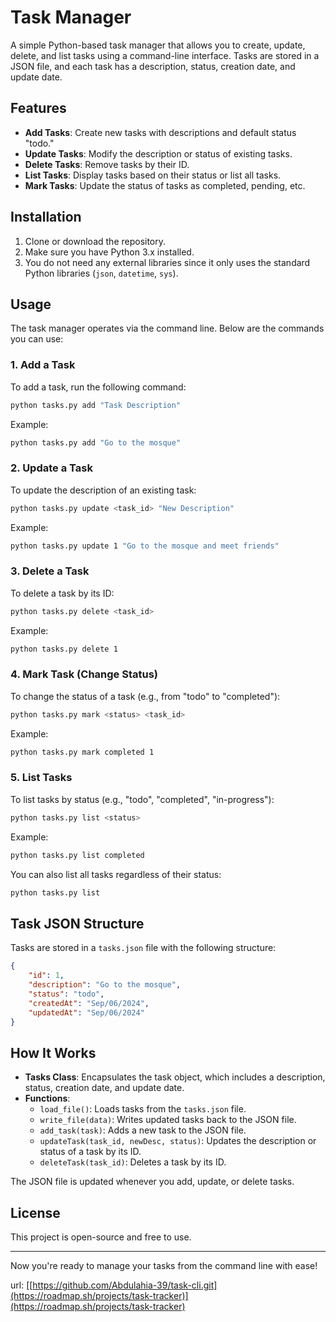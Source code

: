 # Task Manager

A simple Python-based task manager that allows you to create, update, delete, and list tasks using a command-line interface. Tasks are stored in a JSON file, and each task has a description, status, creation date, and update date.

## Features
- **Add Tasks**: Create new tasks with descriptions and default status "todo."
- **Update Tasks**: Modify the description or status of existing tasks.
- **Delete Tasks**: Remove tasks by their ID.
- **List Tasks**: Display tasks based on their status or list all tasks.
- **Mark Tasks**: Update the status of tasks as completed, pending, etc.

## Installation

1. Clone or download the repository.
2. Make sure you have Python 3.x installed.
3. You do not need any external libraries since it only uses the standard Python libraries (`json`, `datetime`, `sys`).

## Usage

The task manager operates via the command line. Below are the commands you can use:

### 1. Add a Task
To add a task, run the following command:
```bash
python tasks.py add "Task Description"
```
Example:
```bash
python tasks.py add "Go to the mosque"
```

### 2. Update a Task
To update the description of an existing task:
```bash
python tasks.py update <task_id> "New Description"
```
Example:
```bash
python tasks.py update 1 "Go to the mosque and meet friends"
```

### 3. Delete a Task
To delete a task by its ID:
```bash
python tasks.py delete <task_id>
```
Example:
```bash
python tasks.py delete 1
```

### 4. Mark Task (Change Status)
To change the status of a task (e.g., from "todo" to "completed"):
```bash
python tasks.py mark <status> <task_id>
```
Example:
```bash
python tasks.py mark completed 1
```

### 5. List Tasks
To list tasks by status (e.g., "todo", "completed", "in-progress"):
```bash
python tasks.py list <status>
```
Example:
```bash
python tasks.py list completed
```

You can also list all tasks regardless of their status:
```bash
python tasks.py list
```

## Task JSON Structure

Tasks are stored in a `tasks.json` file with the following structure:
```json
{
    "id": 1,
    "description": "Go to the mosque",
    "status": "todo",
    "createdAt": "Sep/06/2024",
    "updatedAt": "Sep/06/2024"
}
```

## How It Works

- **Tasks Class**: Encapsulates the task object, which includes a description, status, creation date, and update date.
- **Functions**:
  - `load_file()`: Loads tasks from the `tasks.json` file.
  - `write_file(data)`: Writes updated tasks back to the JSON file.
  - `add_task(task)`: Adds a new task to the JSON file.
  - `updateTask(task_id, newDesc, status)`: Updates the description or status of a task by its ID.
  - `deleteTask(task_id)`: Deletes a task by its ID.
  
The JSON file is updated whenever you add, update, or delete tasks.

## License

This project is open-source and free to use.

---

Now you're ready to manage your tasks from the command line with ease!

url: [[https://github.com/Abdulahia-39/task-cli.git](https://roadmap.sh/projects/task-tracker)](https://roadmap.sh/projects/task-tracker)
